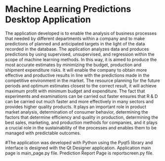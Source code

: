 # Machine Learning Predictions Desktop Application

  The application developed is to enable the analysis of business processes that needed by different departments within a company and to make predictions of planned and anticipated targets in the light of the data recorded in the database. 
  The application analyzes data and produces predictions by using supervised, unsupervised, and regression within the scope of machine learning methods. In this way, it is aimed to produce the most accurate estimates by minimizing the budget, production and shipment expenditure risks. It will enable the company to obtain more effective and productive results in line with the predictions made in the competitive environment in the market. 
  The resource planning for the future periods and optimum estimates closest to the correct result, it will achieve maximum profit with minimum budget and expenditure. The fact that experiments and examinations can be carried out faster ensures that R & D can be carried out much faster and more effectively in many sectors and provides higher quality products. It plays an important role in product market analysis, determination of consumer behavior, determining the factors that determine efficiency and quality in production, determining the best sales, marketing, and production methods for companies, and it plays a crucial role in the sustainability of the processes and enables them to be managed with predictable outcomes.
  
  
  #The application was developed with Python using the Pyqt5 library
and interface is designed with the Qt Designer application. Application main page is main_page.py file. Prediction Report Page is reportscreen.py file.


  



